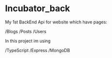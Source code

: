 # Incubator_back
My 1st BackEnd Api for website which have pages:

/Blogs
/Posts
/Users

In this project im using 

/TypeScript
/Express
/MongoDB



